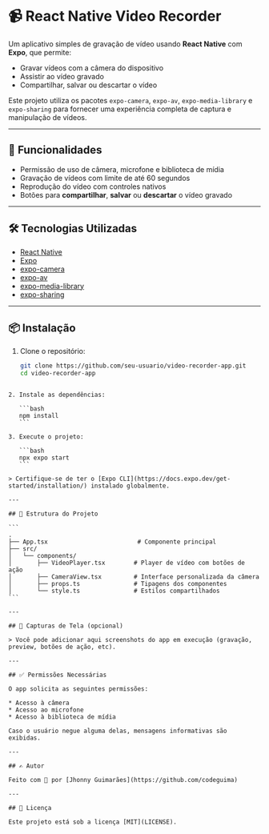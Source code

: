 
# 📹 React Native Video Recorder

Um aplicativo simples de gravação de vídeo usando **React Native** com **Expo**, que permite:

- Gravar vídeos com a câmera do dispositivo
- Assistir ao vídeo gravado
- Compartilhar, salvar ou descartar o vídeo

Este projeto utiliza os pacotes `expo-camera`, `expo-av`, `expo-media-library` e `expo-sharing` para fornecer uma experiência completa de captura e manipulação de vídeos.

---

## 🚀 Funcionalidades

- Permissão de uso de câmera, microfone e biblioteca de mídia
- Gravação de vídeos com limite de até 60 segundos
- Reprodução do vídeo com controles nativos
- Botões para **compartilhar**, **salvar** ou **descartar** o vídeo gravado

---

## 🛠️ Tecnologias Utilizadas

- [React Native](https://reactnative.dev/)
- [Expo](https://expo.dev/)
- [expo-camera](https://docs.expo.dev/versions/latest/sdk/camera/)
- [expo-av](https://docs.expo.dev/versions/latest/sdk/av/)
- [expo-media-library](https://docs.expo.dev/versions/latest/sdk/media-library/)
- [expo-sharing](https://docs.expo.dev/versions/latest/sdk/sharing/)

---

## 📦 Instalação

1. Clone o repositório:
   ```bash
   git clone https://github.com/seu-usuario/video-recorder-app.git
   cd video-recorder-app
````

2. Instale as dependências:

   ```bash
   npm install
   ```

3. Execute o projeto:

   ```bash
   npx expo start
   ```

> Certifique-se de ter o [Expo CLI](https://docs.expo.dev/get-started/installation/) instalado globalmente.

---

## 📁 Estrutura do Projeto

```
.
├── App.tsx                         # Componente principal
├── src/
│   └── components/
│       ├── VideoPlayer.tsx        # Player de vídeo com botões de ação
│       ├── CameraView.tsx         # Interface personalizada da câmera
│       ├── props.ts               # Tipagens dos componentes
│       └── style.ts               # Estilos compartilhados
```

---

## 📸 Capturas de Tela (opcional)

> Você pode adicionar aqui screenshots do app em execução (gravação, preview, botões de ação, etc).

---

## ✅ Permissões Necessárias

O app solicita as seguintes permissões:

* Acesso à câmera
* Acesso ao microfone
* Acesso à biblioteca de mídia

Caso o usuário negue alguma delas, mensagens informativas são exibidas.

---

## ✍️ Autor

Feito com 💙 por [Jhonny Guimarães](https://github.com/codeguima)

---

## 📄 Licença

Este projeto está sob a licença [MIT](LICENSE).



